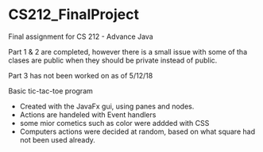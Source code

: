 # CS212_FinalProject
Final assignment for CS 212 - Advance Java

 Part 1 & 2 are completed, however there is a small issue with some of tha clases are public when they should be private instead of public.

 Part 3 has not been worked on as of 5/12/18
 
 Basic tic-tac-toe program
  - Created with the JavaFx gui, using panes and nodes.
  - Actions are handeled with Event handlers
  - some mior cometics such as color were addded with CSS
  - Computers actions were decided at random, based on what square had not been used already.
